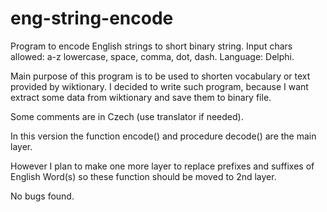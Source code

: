 # eng-string-encode
Program to encode English strings to short binary string. Input chars allowed: a-z lowercase, space, comma, dot, dash. Language: Delphi.

Main purpose of this program is to be used to shorten vocabulary or text provided by wiktionary. 
I decided to write such program, because I want extract some data from wiktionary and save them to 
binary file.

Some comments are in Czech (use translator if needed).

In this version the function encode() and procedure decode() are the main layer. 

However I plan to make one more layer to replace prefixes and suffixes of English Word(s) so these function should be moved to 2nd layer.

No bugs found.
